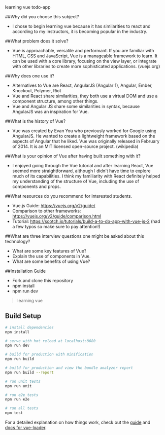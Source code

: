 learning vue todo-app

##Why did you choose this subject?
* I chose to begin learning vue because it has similarities to react and according to my instructors, it is becoming popular in the industry.

##What problem does it solve?
* Vue is approachable, versatile and performant. If you are familiar with HTML, CSS and JavaScript, Vue is a manageable framework to learn. It can be used with a core library, focusing on the view layer, or integrate with other libraries to create more sophisticated applications. (vuejs.org)

##Why does one use it?
* Alternatives to Vue are React, AngularJS (Angular 1), Angular, Ember, Knockout, Polymer, Riot
* Vue and React share similarities, they both use a virtual DOM and use a component structure, among other things.
* Vue and Angular JS share some similarities in syntax, because AngularJS was an inspiration for Vue.

##What is the history of Vue?
* Vue was created by Evan You who previously worked for Google using AngularJS. He wanted to create a lightweight framework based on the aspects of Angular that he liked. Vue was originally released in February of 2014. It is an MIT licensed open-source project. (wikipedia)

##What is your opinion of Vue after having built something with it?
* I enjoyed going through the Vue tutorial and after learning React, Vue seemed more straightforward, although I didn't have time to explore much of its capabilities. I think my familiarity with React definitely helped my understanding of the structure of Vue, including the use of components and props.

##What resources do you recommend for interested students.
* Vue.js Guide: https://vuejs.org/v2/guide/
* Comparison to other frameworks: https://vuejs.org/v2/guide/comparison.html
* Tutorial: https://scotch.io/tutorials/build-a-to-do-app-with-vue-js-2 (had a few typos so make sure to pay attention!)

##What are three interview questions one might be asked about this technology?
* What are some key features of Vue?
* Explain the use of components in Vue.
* What are some benefits of using Vue?

##Installation Guide
* Fork and clone this repository
* npm install
* npm run dev

> learning vue

## Build Setup

``` bash
# install dependencies
npm install

# serve with hot reload at localhost:8080
npm run dev

# build for production with minification
npm run build

# build for production and view the bundle analyzer report
npm run build --report

# run unit tests
npm run unit

# run e2e tests
npm run e2e

# run all tests
npm test
```

For a detailed explanation on how things work, check out the [guide](http://vuejs-templates.github.io/webpack/) and [docs for vue-loader](http://vuejs.github.io/vue-loader).
